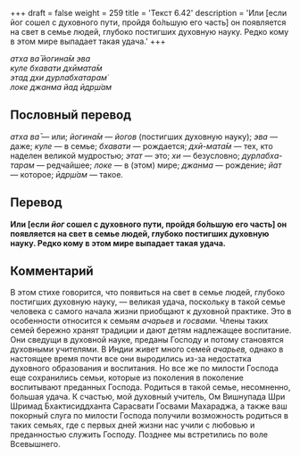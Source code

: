 +++
draft = false
weight = 259
title = 'Текст 6.42'
description = 'Или [если йог сошел с духовного пути, пройдя бо́льшую его часть] он появляется на свет в семье людей, глубоко постигших духовную науку. Редко кому в этом мире выпадает такая удача.'
+++

_атха ва̄ йогина̄м эва  
куле бхавати дхӣмата̄м  
этад дхи дурлабхатарам̇  
локе джанма йад ӣдр̣ш́ам_

## Пословный перевод

_атха_ _ва̄_ — или; _йогина̄м_ — _йогов_ (постигших духовную науку); _эва_ — даже; _куле_ — в семье; _бхавати_ — рождается; _дхӣ_\-_мата̄м_ — тех, кто наделен великой мудростью; _этат_ — это; _хи_ — безусловно; _дурлабха_\-_тарам_ — редчайшее; _локе_ — в (этом) мире; _джанма_ — рождение; _йат_ — которое; _ӣдр̣ш́ам_ — такое.

## Перевод

**Или \[если _йог_ сошел с духовного пути, пройдя бо́льшую его часть\] он появляется на свет в семье людей, глубоко постигших духовную науку. Редко кому в этом мире выпадает такая удача.**

## Комментарий

В этом стихе говорится, что появиться на свет в семье людей, глубоко постигших духовную науку, — великая удача, поскольку в такой семье человека с самого начала жизни приобщают к духовной практике. Это в особенности относится к семьям _ачарьев_ и _госвами._ Члены таких семей бережно хранят традиции и дают детям надлежащее воспитание. Они сведущи в духовной науке, преданы Господу и потому становятся духовными учителями. В Индии живет много семей _ачарьев,_ однако в настоящее время почти все они выродились из-за недостатка духовного образования и воспитания. Но все же по милости Господа еще сохранились семьи, которые из поколения в поколение воспитывают преданных Господа. Родиться в такой семье, несомненно, большая удача. К счастью, мой духовный учитель, Ом Вишнупада Шри Шримад Бхактисиддханта Сарасвати Госвами Махараджа, а также ваш покорный слуга по милости Господа получили возможность родиться в таких семьях, где с первых дней жизни нас учили с любовью и преданностью служить Господу. Позднее мы встретились по воле Всевышнего.
